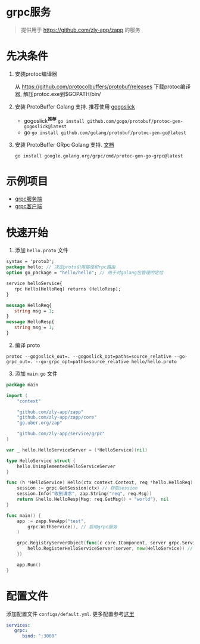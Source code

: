 # grpc服务

> 提供用于 https://github.com/zly-app/zapp 的服务

# 先决条件

1. 安装protoc编译器

    从 https://github.com/protocolbuffers/protobuf/releases 下载protoc编译器, 解压protoc.exe到$GOPATH/bin/

2. 安装 ProtoBuffer Golang 支持. 推荐使用 [gogoslick](https://github.com/gogo/protobuf)
    + gogoslick<sup>**推荐**</sup> `go install github.com/gogo/protobuf/protoc-gen-gogoslick@latest`
    + go `go install github.com/golang/protobuf/protoc-gen-go@latest`

3. 安装 ProtoBuffer GRpc Golang 支持. [文档](https://grpc.io/docs/languages/go/quickstart/)

   ```shell
   go install google.golang.org/grpc/cmd/protoc-gen-go-grpc@latest
   ```

# 示例项目

+ [grpc服务端](./example/grpc-s)
+ [grpc客户端](https://github.com/zly-app/component/tree/master/grpc-client/example/grpc-c)

# 快速开始

1. 添加 `hello.proto` 文件

```protobuf
syntax = 'proto3';
package hello; // 决定proto引用路径和rpc路由
option go_package = "hello/hello"; // 用于对golang包管理的定位

service helloService{
   rpc Hello(HelloReq) returns (HelloResp);
}

message HelloReq{
   string msg = 1;
}
message HelloResp{
   string msg = 1;
}
```

2. 编译 proto
   
```shell
protoc --gogoslick_out=. --gogoslick_opt=paths=source_relative --go-grpc_out=. --go-grpc_opt=paths=source_relative hello/hello.proto
````

3. 添加 `main.go` 文件

```go
package main

import (
	"context"

	"github.com/zly-app/zapp"
	"github.com/zly-app/zapp/core"
	"go.uber.org/zap"

	"github.com/zly-app/service/grpc"
)

var _ hello.HelloServiceServer = (*HelloService)(nil)

type HelloService struct {
	hello.UnimplementedHelloServiceServer
}

func (h *HelloService) Hello(ctx context.Context, req *hello.HelloReq) (*hello.HelloResp, error) {
	session := grpc.GetSession(ctx) // 获取session
	session.Info("收到请求", zap.String("req", req.Msg))
	return &hello.HelloResp{Msg: req.GetMsg() + "world"}, nil
}

func main() {
	app := zapp.NewApp("test",
		grpc.WithService(), // 启用grpc服务
	)

	grpc.RegistryServerObject(func(c core.IComponent, server grpc.ServiceRegistrar) {
		hello.RegisterHelloServiceServer(server, new(HelloService)) // 注册服务
	})

	app.Run()
}
```

# 配置文件

添加配置文件 `configs/default.yml`. 更多配置参考[这里](./config.go)

```yaml
services:
   grpc:
      bind: ":3000"
```
